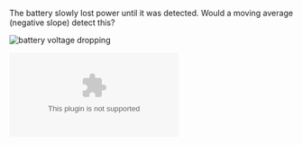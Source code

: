 
The battery slowly lost power until it was detected.  Would a moving average (negative slope) detect this?  


![battery voltage dropping](https://github.com/usbr/pisces-example-data/raw/master/data-issues/battery/battery-slowly-going-bad-stolen-solar-panel.jpg)

![Data](https://github.com/usbr/pisces-example-data/raw/master/data-issues/battery/battery-slowly-going-bad-stolen-solar-panel.csv)

